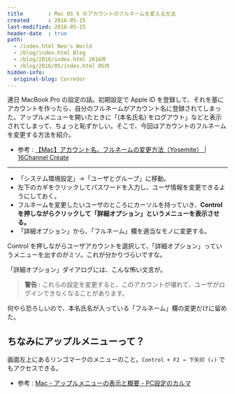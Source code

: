 ```yaml
---
title        : Mac OS X のアカウントのフルネームを変える方法
created      : 2016-05-15
last-modified: 2016-05-15
header-date  : true
path:
  - /index.html Neo's World
  - /blog/index.html Blog
  - /blog/2016/index.html 2016年
  - /blog/2016/05/index.html 05月
hidden-info:
  original-blog: Corredor
---
```


連日 MacBook Pro の設定の話。初期設定で Apple ID を登録して、それを基にアカウントを作ったら、自分のフルネームがアカウント名に登録されてしまった。アップルメニューを開いたときに「(本名氏名) をログアウト」などと表示されてしまって、ちょっと恥ずかしい。そこで、今回はアカウントのフルネームを変更する方法を紹介。

- 参考 : [【Mac】アカウント名、フルネームの変更方法（Yosemite） | 16Channel Create](https://www.16channel.com/create/mac-account-user-name-change/)

-----

- 「システム環境設定」→「ユーザとグループ」に移動。
- 左下のカギをクリックしてパスワードを入力し、ユーザ情報を変更できるようにしておく。
- フルネームを変更したいユーザのところにカーソルを持っていき、**Control を押しながらクリックして「詳細オプション」というメニューを表示させる。**
- 「詳細オプション」から、「フルネーム」欄を適当なモノに変更する。

Control を押しながらユーザアカウントを選択して、「詳細オプション」っていうメニューを出すのがミソ。これが分かりづらいですな。

「詳細オプション」ダイアログには、こんな怖い文言が。

> **警告 :** これらの設定を変更すると、このアカウントが壊れて、ユーザがログインできなくなることがあります。

何やら恐ろしいので、本名氏名が入っている「フルネーム」欄の変更だけに留めた。

## ちなみにアップルメニューって？

画面左上にあるリンゴマークのメニューのこと。`Control + F2 → 下矢印 (↓)` でもアクセスできる。

- 参考 : [Mac - アップルメニューの表示と概要 - PC設定のカルマ](http://pc-karuma.net/apple-menu/)
